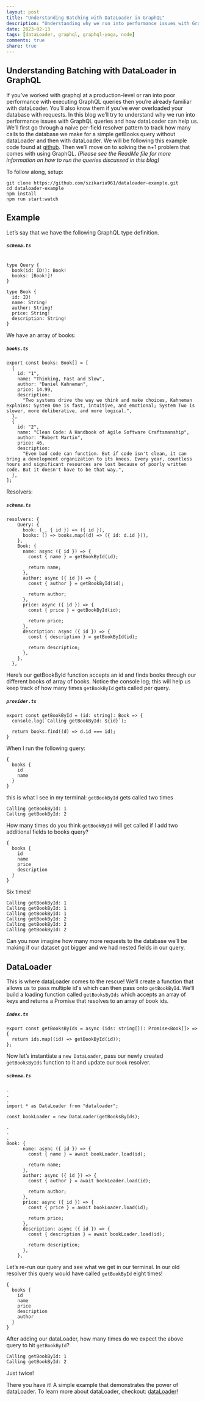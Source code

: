 ```yaml
---
layout: post
title: "Understanding Batching with DataLoader in GraphQL"
description: "Understanding why we run into performance issues with GraphQL queries and how we can leverage DataLoader to help with that."
date: 2023-02-13
tags: [dataLoader, graphql, graphql-yoga, node]
comments: true
share: true
---
```


## Understanding Batching with DataLoader in GraphQL

If you’ve worked with graphql at a production-level or ran into poor performance with executing GraphQL queries then you’re already familiar with dataLoader. You’ll also know them if you’ve ever overloaded your database with requests. In this blog we’ll try to understand why we run into performance issues with GraphQL queries and how dataLoader can help us. We’ll first go through a naive per-field resolver pattern to track how many calls to the database we make for a simple getBooks query without dataLoader and then with dataLoader. We will be following this example code found at [github](https://github.com/szikaria961/dataloader-example). Then we’ll move on to solving the n+1 problem that comes with using GraphQL. <em>(Please see the ReadMe file for more information on how to run the queries discussed in this blog)</em>

To follow along, setup:

```
git clone https://github.com/szikaria961/dataloader-example.git
cd dataloader-example
npm install
npm run start:watch
```

## Example
Let’s say that we have the following GraphQL type definition.

##### _`schema.ts`_
```

type Query {
  book(id: ID!): Book!
  books: [Book!]!
}

type Book {
  id: ID!
  name: String!
  author: String!
  price: String!
  description: String!
}
```
We have an array of books:

##### _`books.ts`_
```
export const books: Book[] = [
  {
    id: "1",
    name: "Thinking, Fast and Slow",
    author: "Daniel Kahneman",
    price: 14.99,
    description:
      "Two systems drive the way we think and make choices, Kahneman explains: System One is fast, intuitive, and emotional; System Two is slower, more deliberative, and more logical.",
  },
  {
    id: "2",
    name: "Clean Code: A Handbook of Agile Software Craftsmanship",
    author: "Robert Martin",
    price: 46,
    description:
      "Even bad code can function. But if code isn't clean, it can bring a development organization to its knees. Every year, countless hours and significant resources are lost because of poorly written code. But it doesn't have to be that way.",
  },
];
```
Resolvers:

##### _`schema.ts`_
```
resolvers: {
    Query: {
      book: (_, { id }) => ({ id }),
      books: () => books.map((d) => ({ id: d.id })),
    },
    Book: {
      name: async ({ id }) => {
        const { name } = getBookById(id);

        return name;
      },
      author: async ({ id }) => {
        const { author } = getBookById(id);

        return author;
      },
      price: async ({ id }) => {
        const { price } = getBookById(id);

        return price;
      },
      description: async ({ id }) => {
        const { description } = getBookById(id);

        return description;
      },
    },
  },
```
Here’s our getBookById function accepts an id and finds books through our different books of array of books. Notice the console log; this will help us keep track of how many times `getBookById` gets called per query.

##### _`provider.ts`_
```
export const getBookById = (id: string): Book => {
  console.log(`Calling getBookById: ${id}`);

  return books.find((d) => d.id === id);
}
```
When I run the following query:
```
{
  books {
    id
    name
  }
}
```
this is what I see in my terminal: `getBookById` gets called two times

```
Calling getBookById: 1
Calling getBookById: 2
```
How many times do you think `getBookById` will get called if I add two additional fields to books query?
```
{
  books {
    id
    name
    price
    description
  }
}
```
Six times!
```
Calling getBookById: 1
Calling getBookById: 1
Calling getBookById: 1
Calling getBookById: 2
Calling getBookById: 2
Calling getBookById: 2
```
Can you now imagine how many more requests to the database we’ll be making if our dataset got bigger and we had nested fields in our query.

## DataLoader
This is where dataLoader comes to the rescue! We’ll create a function that allows us to pass multiple id's which can then pass onto `getBookById`. We’ll build a loading function called `getBooksByIds` which accepts an array of keys and returns a Promise that resolves to an array of book ids.

##### _`index.ts`_
```
export const getBooksByIds = async (ids: string[]): Promise<Book[]> => {
  return ids.map((id) => getBookById(id));
};
```
Now let’s instantiate a `new DataLoader`, pass our newly created `getBooksByIds` function to it and update our `Book` resolver.

##### _`schema.ts`_

```
.
.
.
import * as DataLoader from "dataloader";

const bookLoader = new DataLoader(getBooksByIds);

.
.
.
Book: {
      name: async ({ id }) => {
        const { name } = await bookLoader.load(id);

        return name;
      },
      author: async ({ id }) => {
        const { author } = await bookLoader.load(id);

        return author;
      },
      price: async ({ id }) => {
        const { price } = await bookLoader.load(id);

        return price;
      },
      description: async ({ id }) => {
        const { description } = await bookLoader.load(id);

        return description;
      },
    },
```
Let’s re-run our query and see what we get in our terminal. In our old resolver this query would have called `getBookById` eight times!
```
{
  books {
    id
    name
    price
    description
    author
  }
}
```
After adding our dataLoader, how many times do we expect the above query to hit `getBookById`?
```
Calling getBookById: 1
Calling getBookById: 2
```
Just twice!

There you have it! A simple example that demonstrates the power of dataLoader. To learn more about dataLoader, checkout: [dataLoader](https://github.com/graphql/dataloader)!
